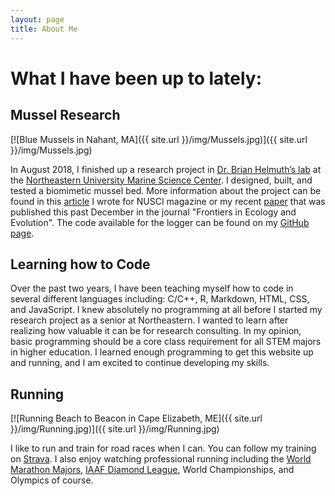 ```yaml
---
layout: page
title: About Me
---
```

# What I have been up to lately: #
## Mussel Research ##

[![Blue Mussels in Nahant, MA]({{ site.url }}/img/Mussels.jpg)]({{ site.url }}/img/Mussels.jpg)

In August 2018, I finished up a research project in [Dr. Brian Helmuth’s lab](http://www.northeastern.edu/helmuthlab/index.html) at the [Northeastern University Marine Science Center](https://cos.northeastern.edu/marinescience/). I designed, built, and tested a biomimetic mussel bed. More information about the project can be found in this [article](https://nuscimag.com/what-use-is-a-fake-mussel-bed-d5b3d8c9abf2) I wrote for NUSCI magazine or my recent [paper](https://www.frontiersin.org/articles/10.3389/fevo.2018.00213/full?&utm_source=Email_to_authors_&utm_medium=Email&utm_content=T1_11.5e1_author&utm_campaign=Email_publication&field=&journalName=Frontiers_in_Ecology_and_Evolution&id=417260) that was published this past December in the journal "Frontiers in Ecology and Evolution". The code available for the logger can be found on my [GitHub page](https://github.com/judge-r).

## Learning how to Code ##

Over the past two years, I have been teaching myself how to code in several different languages including: C/C++, R, Markdown, HTML, CSS, and JavaScript. I knew absolutely no programming at all before I started my research project as a senior at Northeastern. I wanted to learn after realizing how valuable it can be for research consulting. In my opinion, basic programming should be a core class requirement for all STEM majors in higher education. I learned enough programming to get this website up and running, and I am excited to continue developing my skills.

## Running ##

[![Running Beach to Beacon in Cape Elizabeth, ME]({{ site.url }}/img/Running.jpg)]({{ site.url }}/img/Running.jpg)

I like to run and train for road races when I can. You can follow my training on [Strava](https://www.strava.com/athletes/11975000). I also enjoy watching professional running including the [World Marathon Majors](https://www.worldmarathonmajors.com/), [IAAF Diamond League](https://www.diamondleague.com/home/), World Championships, and Olympics of course.
